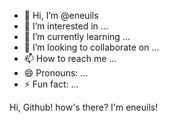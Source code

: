 - 👋 Hi, I’m @eneuils
- 👀 I’m interested in ...
- 🌱 I’m currently learning ...
- 💞️ I’m looking to collaborate on ...
- 📫 How to reach me ...
- 😄 Pronouns: ...
- ⚡ Fun fact: ...

Hi, Github! how's there? I'm eneuils!

<!---
eneuils/eneuils is a ✨ special ✨ repository because its `README.md` (this file) appears on your GitHub profile.
You can click the Preview link to take a look at your changes.
--->
